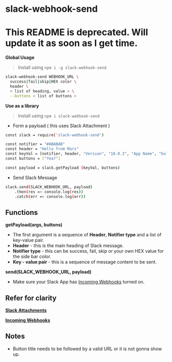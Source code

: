 # slack-webhook-send

# This README is deprecated. Will update it as soon as I get time.

 **Global Usage**
 > Install using `npm i -g slack-webhook-send`
```bash
slack-webhook-send WEBHOOK_URL \
  success|fail|skip|HEX color \
  header \
  < list of heading, value > \
  --buttons < list of buttons >
```

**Use as a library**
> Install using `npm i slack-webhook-send`
 - Form a payload ( this uses Slack Attachment )
```bash
const slack	= require('slack-webhook-send')

const notifier = "#ABABAB"
const header = "Hello from Mars"
const keyVal = [notifier, header, "Version", "10.0.3", "App Name", "bulwark", "Yea?", "http://programmingexcuses.com/"]
const buttons = ["Yea?"]

const payload = slack.getPayload (keyVal, buttons)
```
 - Send Slack Message
```bash
slack.send(SLACK_WEBHOOK_URL, payload)
	.then(res => console.log(res))
	.catch(err => console.log(err))
```


## Functions
**getPayload(args, buttons)**
- The first argument is a sequence of **Header**, **Notifier type** and a list of key-value pair.
- **Header** 			- this is the main heading of Slack message.
- **Notifier type** 	- this can be success, fail, skip or your own HEX value for the side bar color.
- **Key - value pair**	- this is a sequence of message content to be sent.

**send(SLACK_WEBHOOK_URL, payload)**
- Make sure your Slack App has [Incoming Webhooks](https://api.slack.com/messaging/webhooks) turned on.

## Refer for clarity
**[Slack Attachments](https://api.slack.com/messaging/composing/layouts#attachments)**

**[Incoming Webhooks](https://api.slack.com/messaging/webhooks)**

## Notes
- Button title needs to be followed by a valid URL or it is not gonna show up.